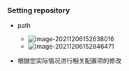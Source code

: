 ### Setting repository
* path
  * ![image-20211206152638016](http://conti-picture-database.oss-cn-hangzhou.aliyuncs.com/img/image-20211206152638016.png)
  * ![image-20211206152846471](http://conti-picture-database.oss-cn-hangzhou.aliyuncs.com/img/image-20211206152846471.png)



* 根据您实际情况进行相关配置项的修改



